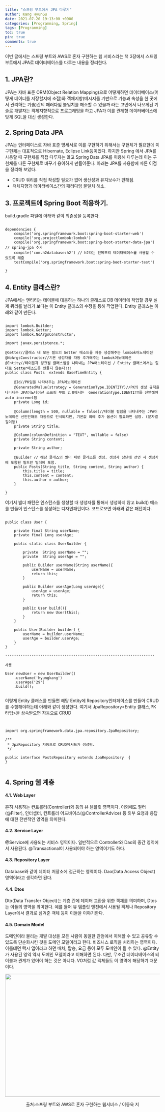 ```yaml
---
title: "스프링 부트에서 JPA 다루기"
author: Kang HyunGu
date: 2021-07-20 19:13:00 +0900
categories: [Programming, Spring]
tags: [Programming]
toc: true
pin: true
comments: true
---
```


이번 글에서는 스프링 부트와 AWS로 혼자 구현하는 웹 서비스라는 책 3장에서 스프링 부트에서 JPA로 데이터베이스를 다루는 내용을 정리한다.

## 1. JPA란?
JPA는 자바 표준 ORM(Object Relation Mapping)으로 어떻게하면 데이터베이스(어떻게 데이터를 저장할지에 초점)와 객체지향(메시지를 기반으로 기능과 속성을 한 곳에서 관리하는 기술)간의 패러다임 불일치를 해소할 수 있을까 라는 고민에서 나오게된 기술로 개발자는 객체지향적으로 프로그래밍을 하고 JPA가 이를 관계형 데이터베이스에 맞게 SQL을 대신 생성한다.

## 2. Spring Data JPA
JPA는 인터페이스로 자바 표준 명세서로 이를 구현하기 위해서는 구현체가 필요한데 이 구현체는 대표적으로 Hibernate, Eclipse Link등이있다.
하지만 Spring 에서 JPA를 사용할 때 구현체를 직접 다루지는 않고 Spring Data JPA를 이용해 다루는데 이는 구현체를 다른 구현체로 바꾸기 용이하게 만들어준다.
아래는 JPA를 사용함에 따른 이점을 정리해 보았다.

- CRUD 쿼리를 직접 작성할 필요가 없어 생산성과 유지보수가 편해짐.
- 객체지향과 데이터베이스간의 패러다임 불일치 해소.

## 3. 프로젝트에 Spring Boot 적용하기.
build.gradle 파일에 아래와 같이 의존성을 등록한다.
<pre><code>
dependencies {
    compile('org.springframework.boot:spring-boot-starter-web')
    compile('org.projectlombok:lombok')
    compile('org.springframework.boot:spring-boot-starter-data-jpa') // spring-jpa 추가
    compile('com.h2database:h2') // h2라는 인메모리 테이터베이스를 사용할 수 있도록 해줌
    testCompile('org.springframework.boot:spring-boot-starter-test')

}
</code></pre>

## 4. Entity 클래스란?
JPA에서는 엔티티는 테이블에 대응하는 하나의 클래스로 DB 데이터에 작업할 경우 실제 쿼리를 날리기 보다는 이 Entity 클래스의 수정을 통해 작업한다.
Entity 클래스는 아래와 같이 만든다.

<pre><code>
import lombok.Builder;
import lombok.Getter;
import lombok.NoArgsConstructor;

import javax.persistence.*;

@Getter//클래스 내 모든 필드의 Getter 메소드를 자동 생성해주는 lombok어노테이션
@NoArgsConstructor//기본 생성자를 자동 추가해주는 lombok어노테이션
@Entity//테이블과 링크될 클래스임을 나타내는 JPA어노테이션 / Entity 클래스에서는 절대로 Setter메소드를 만들지 않는다!!!
public class Posts  extends BaseTimeEntity {

    @Id//PK임을 나타내주는 JPA어노테이션
    @GeneratedValue(strategy = GenerationType.IDENTITY)//PK의 생성 규칙을 나타내는 JPA어노테이션 스프링 부트 2.0에서는  GenerationType.IDENTITY를 선언해야 auto incremet됨
    private Long id;

    @Column(length = 500, nullable = false)//테이블 컬럼을 나타내주는 JPA어노테이션 선언안해도 자동으로 인식되지만, 기본값 외에 추가 옵션이 필요하면 설정. (문자열 길이등)
    private String title;

    @Column(columnDefinition = "TEXT", nullable = false)
    private String content;

    private String author;

    @Builder // 해당 클래스의 빌더 패턴 클래스를 생성. 생성자 상단에 선언 시 생성자에 포함된 필드만 빌더에 포함.
    public Posts(String title, String content, String author) {
        this.title = title;
        this.content = content;
        this.author = author;
    }

}
</code></pre>
여기서 빌더 패턴은 인스턴스를 생성할 때 생성자를 통해서 생성하지 않고 build() 메소를 만들어 인스턴스를 생성하는 디자인패턴이다.
코드로보면 아래와 같은 패턴이다.
<pre><code>
public class User {

    private final String userName;
    private final Long userAge;

    public static class UserBuilder {

        private  String userName = "";
        private  String userAge = "";

        public Builder userName(String userName){
            userName = userName;
            return this;
        }

        public Builder userAge(Long userAge){
            userAge = userAge;
            return this;
        }

        public User build(){
            return new User(this);
        }
    }

    public User(Builder builder) {
        userName = builder.userName;
        userAge = builder.userAge;
    }
}

--------------------------------------------------------------------

사용

User newUser = new UserBuilder()
    .userName('hyungkang')
    .userAge('29')
    .build();

</code></pre>

이렇게 Entity 클래스를 만들면 해당 Entity에 Repository인터페이스를 만들어 CRUD를 수행해야하는데 아래와 같이 생성한다.
여기서 JpaRepository<Entity 클래스,PK 타입>을 상속받으면 자동으로 CRUD
<pre><code>

import org.springframework.data.jpa.repository.JpaRepository;

/**
 * JpaRepository<Entity Class,PK Type> 자동으로 CRUD메서드가 생성됨.
 */

public interface PostsRepository extends JpaRepository <Posts,Long> {
}

</code></pre>

## 4. Spring 웹 계층
#### 4.1. Web Layer

흔히 사용하는 컨트롤러(Controller)와 등의 뷰 템플릿 영역이다.
이외에도 필터(@Filter), 인터셉터, 컨트롤러 어드바이스(@ControllerAdvice) 등 외부 요청과 응답에 대한 전반적인 영역을 의미한다.

#### 4.2. Service Layer

@Service에 사용되는 서비스 영역이다.
일반적으로 Controller와 Dao의 중간 영역에서 사용된다.
@Transactional이 사용되어야 하는 영역이기도 하다.

#### 4.3. Repository Layer

Database와 같이 데이터 저장소에 접근하는 영역이다.
Dao(Data Access Object) 영역이라고 생각하면 된다.

#### 4.4. Dtos

Dto(Data Transfer Object)는 계층 간에 데이터 교환을 위한 객체를 의미하며, Dtos는 이들의 영역을 의미한다.
예를 들어 뷰 템플릿 엔진에서 사용될 객체나 Repository Layer에서 결과로 넘겨준 객체 등이 이들을 이야기한다.

#### 4.5. Domain Model

도메인이라 불리는 개발 대상을 모든 사람이 동일한 관점에서 이해할 수 있고 공유할 수 있도록 단순화시킨 것을 도메인 모델이라고 한다.
비즈니스 로직을 처리하는 영역이다.
이를테면 택시 앱이라고 하면 배차, 탑승, 요금 등이 모두 도메인이 될 수 있다.
@Entity가 사용된 영역 역시 도메인 모델이라고 이해하면 된다.
다만, 무조건 데이터베이스의 테이블과 관계가 있어야 하는 것은 아니다. VO처럼 값 객체들도 이 영역에 해당하기 때문이다.

<p align="left"> <img src="{{site.url}}/img/posts/Spring_2/SrpingLayer.png" width="600" height="400"></p>
<center>출처:스프링 부트와 AWS로 혼자 구현하는 웹서비스 / 이동욱 저 </center>
